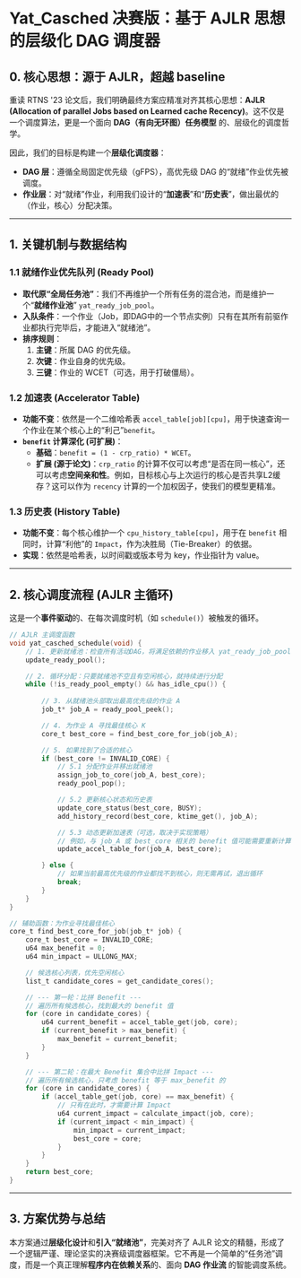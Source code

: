 # Yat_Casched 决赛版：基于 AJLR 思想的层级化 DAG 调度器

## 0. 核心思想：源于 AJLR，超越 baseline

重读 RTNS '23 论文后，我们明确最终方案应精准对齐其核心思想：**AJLR (Allocation of parallel Jobs based on Learned cache Recency)**。这不仅是一个调度算法，更是一个面向 **DAG（有向无环图）任务模型** 的、层级化的调度哲学。

因此，我们的目标是构建一个**层级化调度器**：
- **DAG 层**：遵循全局固定优先级（gFPS），高优先级 DAG 的“就绪”作业优先被调度。
- **作业层**：对“就绪”作业，利用我们设计的“**加速表**”和“**历史表**”，做出最优的（作业，核心）分配决策。

---

## 1. 关键机制与数据结构

### 1.1 就绪作业优先队列 (Ready Pool)
- **取代原“全局任务池”**：我们不再维护一个所有任务的混合池，而是维护一个“**就绪作业池**” `yat_ready_job_pool`。
- **入队条件**：一个作业（Job，即DAG中的一个节点实例）只有在其所有前驱作业都执行完毕后，才能进入“就绪池”。
- **排序规则**：
    1.  **主键**：所属 DAG 的优先级。
    2.  **次键**：作业自身的优先级。
    3.  **三键**：作业的 WCET（可选，用于打破僵局）。

### 1.2 加速表 (Accelerator Table)
- **功能不变**：依然是一个二维哈希表 `accel_table[job][cpu]`，用于快速查询一个作业在某个核心上的“利己”`benefit`。
- **`benefit` 计算深化 (可扩展)**：
    - **基础**：`benefit = (1 - crp_ratio) * WCET`。
    - **扩展 (源于论文)**：`crp_ratio` 的计算不仅可以考虑“是否在同一核心”，还可以考虑**空间亲和性**。例如，目标核心与上次运行的核心是否共享L2缓存？这可以作为 `recency` 计算的一个加权因子，使我们的模型更精准。

### 1.3 历史表 (History Table)
- **功能不变**：每个核心维护一个 `cpu_history_table[cpu]`，用于在 `benefit` 相同时，计算“利他”的 `Impact`，作为决胜局（Tie-Breaker）的依据。
- **实现**：依然是哈希表，以时间戳或版本号为 key，作业指针为 value。

---

## 2. 核心调度流程 (AJLR 主循环)

这是一个**事件驱动**的、在每次调度时机（如 `schedule()`）被触发的循环。

```c
// AJLR 主调度函数
void yat_casched_schedule(void) {
    // 1. 更新就绪池：检查所有活动DAG，将满足依赖的作业移入 yat_ready_job_pool
    update_ready_pool();

    // 2. 循环分配：只要就绪池不空且有空闲核心，就持续进行分配
    while (!is_ready_pool_empty() && has_idle_cpu()) {
        
        // 3. 从就绪池头部取出最高优先级的作业 A
        job_t* job_A = ready_pool_peek(); 

        // 4. 为作业 A 寻找最佳核心 K
        core_t best_core = find_best_core_for_job(job_A);

        // 5. 如果找到了合适的核心
        if (best_core != INVALID_CORE) {
            // 5.1 分配作业并移出就绪池
            assign_job_to_core(job_A, best_core);
            ready_pool_pop();

            // 5.2 更新核心状态和历史表
            update_core_status(best_core, BUSY);
            add_history_record(best_core, ktime_get(), job_A);

            // 5.3 动态更新加速表（可选，取决于实现策略）
            // 例如，与 job_A 或 best_core 相关的 benefit 值可能需要重新计算
            update_accel_table_for(job_A, best_core);

        } else {
            // 如果当前最高优先级的作业都找不到核心，则无需再试，退出循环
            break; 
        }
    }
}

// 辅助函数：为作业寻找最佳核心
core_t find_best_core_for_job(job_t* job) {
    core_t best_core = INVALID_CORE;
    u64 max_benefit = 0;
    u64 min_impact = ULLONG_MAX;

    // 候选核心列表，优先空闲核心
    list_t candidate_cores = get_candidate_cores(); 

    // --- 第一轮：比拼 Benefit ---
    // 遍历所有候选核心，找到最大的 benefit 值
    for (core in candidate_cores) {
        u64 current_benefit = accel_table_get(job, core);
        if (current_benefit > max_benefit) {
            max_benefit = current_benefit;
        }
    }

    // --- 第二轮：在最大 Benefit 集合中比拼 Impact ---
    // 遍历所有候选核心，只考虑 benefit 等于 max_benefit 的
    for (core in candidate_cores) {
        if (accel_table_get(job, core) == max_benefit) {
            // 只有在此时，才需要计算 Impact
            u64 current_impact = calculate_impact(job, core);
            if (current_impact < min_impact) {
                min_impact = current_impact;
                best_core = core;
            }
        }
    }
    return best_core;
}
```

---

## 3. 方案优势与总结

本方案通过**层级化设计**和**引入“就绪池”**，完美对齐了 AJLR 论文的精髓，形成了一个逻辑严谨、理论坚实的决赛级调度器框架。它不再是一个简单的“任务池”调度，而是一个真正理解**程序内在依赖关系**的、面向 **DAG 作业流** 的智能调度系统。